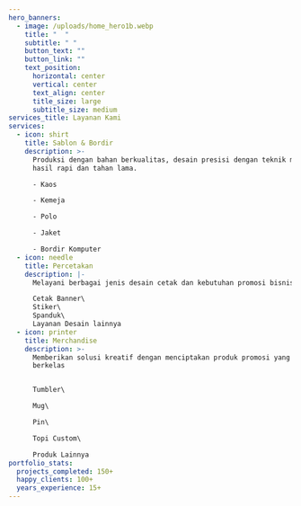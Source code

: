 ```yaml
---
hero_banners:
  - image: /uploads/home_hero1b.webp
    title: "  "
    subtitle: " ﻿"
    button_text: ""
    button_link: ""
    text_position:
      horizontal: center
      vertical: center
      text_align: center
      title_size: large
      subtitle_size: medium
services_title: Layanan Kami
services:
  - icon: shirt
    title: Sablon & Bordir
    description: >-
      Produksi dengan bahan berkualitas, desain presisi dengan teknik modern,
      hasil rapi dan tahan lama.

      - K﻿aos 

      - K﻿emeja 

      - P﻿olo  

      - J﻿aket  

      - B﻿ordir Komputer
  - icon: needle
    title: Percetakan
    description: |-
      M﻿elayani berbagai jenis desain cetak dan kebutuhan promosi bisnis lainnya

      C﻿etak Banner\
      S﻿tiker\
      S﻿panduk\
      L﻿ayanan Desain lainnya
  - icon: printer
    title: Merchandise
    description: >-
      M﻿emberikan solusi kreatif dengan menciptakan produk promosi yang unik dan
      berkelas


      T﻿umbler\

      M﻿ug\

      P﻿in\

      Topi Custom\

      P﻿roduk Lainnya
portfolio_stats:
  projects_completed: 150+
  happy_clients: 100+
  years_experience: 15+
---
```

